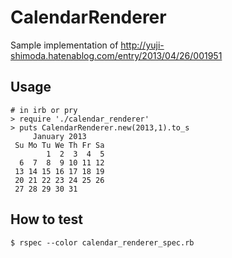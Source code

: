 # CalendarRenderer

Sample implementation of http://yuji-shimoda.hatenablog.com/entry/2013/04/26/001951

## Usage

````
# in irb or pry
> require './calendar_renderer'
> puts CalendarRenderer.new(2013,1).to_s
     January 2013
 Su Mo Tu We Th Fr Sa
        1  2  3  4  5
  6  7  8  9 10 11 12
 13 14 15 16 17 18 19
 20 21 22 23 24 25 26
 27 28 29 30 31
````

## How to test

````
$ rspec --color calendar_renderer_spec.rb
````
